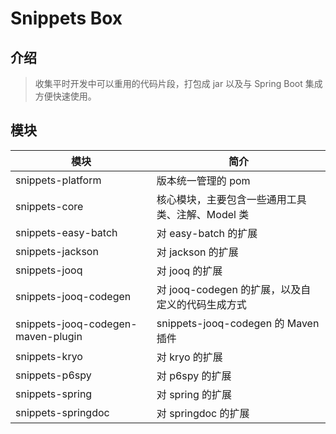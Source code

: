 # Snippets Box

## 介绍

> 收集平时开发中可以重用的代码片段，打包成 jar 以及与 Spring Boot 集成方便快速使用。

## 模块

|模块|简介|
| ---- | --- |
| snippets-platform| 版本统一管理的 pom |
| snippets-core| 核心模块，主要包含一些通用工具类、注解、Model 类|
| snippets-easy-batch|对 easy-batch 的扩展|
| snippets-jackson|对 jackson 的扩展|
| snippets-jooq|对 jooq 的扩展|
| snippets-jooq-codegen|对 jooq-codegen 的扩展，以及自定义的代码生成方式|
| snippets-jooq-codegen-maven-plugin| snippets-jooq-codegen 的 Maven 插件 |
| snippets-kryo|对 kryo 的扩展|
| snippets-p6spy|对 p6spy 的扩展|
| snippets-spring|对 spring 的扩展|
| snippets-springdoc|对 springdoc 的扩展|
